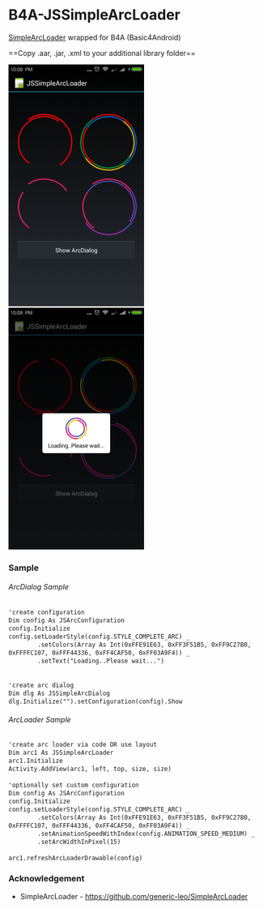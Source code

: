 # B4A-JSSimpleArcLoader
[SimpleArcLoader](https://github.com/generic-leo/SimpleArcLoader) wrapped for B4A (Basic4Android)

==Copy .aar, .jar, .xml to your additional library folder==

![ArcLoader](screenshots/1.png) ![ArcDialog](screenshots/2.png)

### Sample
###### ArcDialog Sample
```
'create configuration
Dim config As JSArcConfiguration
config.Initialize
config.setLoaderStyle(config.STYLE_COMPLETE_ARC) _
        .setColors(Array As Int(0xFFE91E63, 0xFF3F51B5, 0xFF9C27B0, 0xFFFFC107, 0xFFF44336, 0xFF4CAF50, 0xFF03A9F4)) _
        .setText("Loading..Please wait...")
			

'create arc dialog
Dim dlg As JSSimpleArcDialog
dlg.Initialize("").setConfiguration(config).Show	

```

###### ArcLoader Sample
```
'create arc loader via code OR use layout
Dim arc1 As JSSimpleArcLoader	
arc1.Initialize
Activity.AddView(arc1, left, top, size, size)

'optionally set custom configuration
Dim config As JSArcConfiguration
config.Initialize
config.setLoaderStyle(config.STYLE_COMPLETE_ARC) _
        .setColors(Array As Int(0xFFE91E63, 0xFF3F51B5, 0xFF9C27B0, 0xFFFFC107, 0xFFF44336, 0xFF4CAF50, 0xFF03A9F4)) _
        .setAnimationSpeedWithIndex(config.ANIMATION_SPEED_MEDIUM) _
        .setArcWidthInPixel(15)

arc1.refreshArcLoaderDrawable(config)
```

### Acknowledgement
* SimpleArcLoader - https://github.com/generic-leo/SimpleArcLoader

